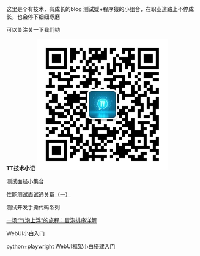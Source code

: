 这里是个有技术，有成长的blog
测试媛+程序猿的小组合，在职业道路上不停成长，也会停下细细琢磨

可以关注关一下我们哟

**TT技术小记**
![img.png](picture/qrcode_for_gh_646bd5758f26_344.jpg)

测试面经小集合

[性能测试面试通关篇（一）](https://github.com/tongli24471-maker/TT-Technology-collection/issues/1)

测试开发手撕代码系列

[一场“气泡上浮”的旅程：冒泡排序详解](https://github.com/tongli24471-maker/TT-Technology-collection/issues/4)

WebUI小白入门

[python+playwright WebUI框架小白搭建入门](https://github.com/tongli24471-maker/TT-Technology-collection/issues/2)

